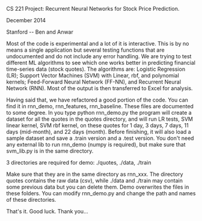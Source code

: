 CS 221 Project: Recurrent Neural Networks for Stock Price Prediction.

December 2014

Stanford -- Ben and Anwar

Most of the code is experimental and a lot of it is interactive. This is by no means a single application but several testing functions that are undocumented and do not include any error handling. We are trying to test different ML algorithms to see which one works better in predicting financial time-series data (stock quotes). The algorithms are: Logistic Regression (LR); Support Vector Machines (SVM) with Linear, rbf, and polynomial kernels; Feed-Forward Neural Network (FF-NN), and Recurrent Neural Network (RNN). Most of the output is then transferred to Excel for analysis.

Having said that, we have refactored a good portion of the code. You can find it in rnn_demo, rnn_features, rnn_baseline. These files are documented to some degree. In you type python rnn_demo.py the program will create a dataset for all the quotes in the quotes directory, and will run LR tests, SVM linear kernel, SVM rbf kernel, on these quotes for 1 day, 3 days, 7 days, 11 days (mid-month), and 22 days (month). Before finishing, it will also load a sample dataset and save a .train version and a .test version. You don't need any external lib to run rnn_demo (numpy is required), but make sure that svm_lib.py is in the same directory.

3 directories are required for demo: ./quotes, ./data, ./train

Make sure that they are in the same directory as rnn_xxx. The directory quotes contains the raw data (csv), while ./data and ./train may contain some previous data but you can delete them. Demo overwrites the files in these folders. You can modify rnn_demo.py and change the path and names of these directories.

That's it. Good luck. Thank you...

